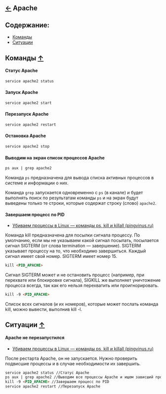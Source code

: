 [&larr;](readme.md "SSH") Apache
--------------------------------

## <a name="content"></a> Содержание:
- [Команды](#commands)
- [Ситуации](#situations)

## <a name="commands"></a> Команды [&uarr;](#content)

#### Статус Apache
```markdown
service apache2 status
```

#### Запуск Apache
```markdown
service apache2 start
```

#### Перезапуск Apache
```markdown
service apache2 restart
```

#### Остановка Apache
```markdown
service apache2 stop
```

#### Выводим на экран список процессов Apache
```markdown
ps aux | grep apache2
```

Команда `ps` предназначена для вывода списка активных процессов в системе и информации о них. 

Команда `grep` запускается одновременно с `ps` (в канале) и будет выполнять поиск по результатам команды `ps` и на экран будут выведены только те строки, которые содержат строку (слово) `apache2`.

#### Завершаем процесс по PID
- [Убиваем процессы в Linux — команды ps, kill и killall (pingvinus.ru)](https://pingvinus.ru/note/ps-kill-killall)

Команда kill предназначена для посылки сигнала процессу. По умолчанию, если мы не указываем какой сигнал посылать, посылается сигнал SIGTERM (от слова termination — завершение). SIGTERM указывает процессу на то, что необходимо завершиться. Каждый сигнал имеет свой номер. SIGTERM имеет номер 15.

```markdown
kill <PID_APACHE>
```

Сигнал SIGTERM может и не остановить процесс (например, при перехвате или блокировке сигнала), SIGKILL же выполняет уничтожение процесса всегда, так как его нельзя перехватить или проигнорировать.

```markdown
kill -9 <PID_APACHE>
```

Список всех сигналов (и их номеров), которые может послать команда kill, можно вывести, выполнив kill -l.

## <a name="situations"></a> Ситуации [&uarr;](#content)

#### Apache не перезапустился
- [Убиваем процессы в Linux — команды ps, kill и killall (pingvinus.ru)](https://pingvinus.ru/note/ps-kill-killall)

После рестарта Apache, он не запускается. Нужно проверить подвисшие процессы и в случае необходимости их завершить.

```markdown
service apache2 status //Статус Apache
ps aux | grep apache2 //Выводим все процессы Apache и ищем зависший процесс по PID
kill -9 <PID_APACHE> //Завершаем процесс по PID
service apache2 restart //Перезапуск Apache
```
